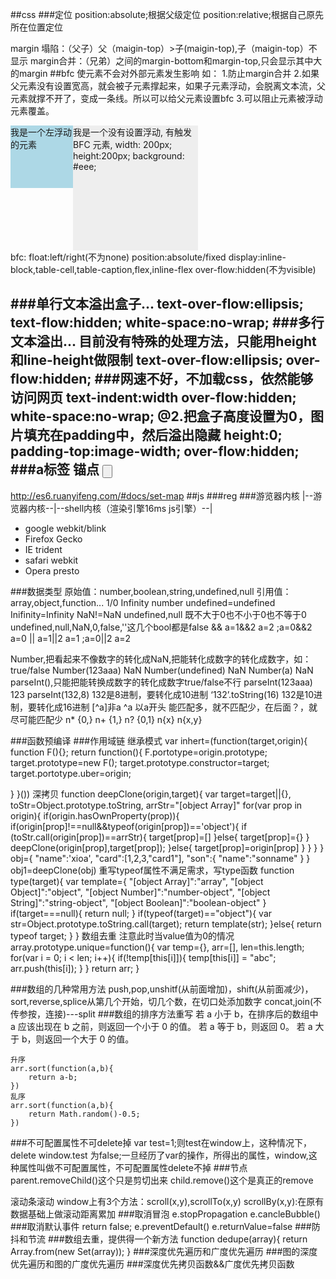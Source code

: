 ##css
###定位
position:absolute;根据父级定位
position:relative;根据自己原先所在位置定位

margin 塌陷：（父子）父（maigin-top）>子(maigin-top),子（maigin-top）不显示
margin合并：（兄弟）之间的margin-bottom和margin-top,只会显示其中大的margin
##bfc
使元素不会对外部元素发生影响
如：
1.防止margin合并
2.如果父元素没有设置宽高，就会被子元素撑起来，如果子元素浮动，会脱离文本流，父元素就撑不开了，变成一条线。所以可以给父元素设置bfc
3.可以阻止元素被浮动元素覆盖。
    <div style="height: 100px;width: 100px;float: left;background: lightblue">我是一个左浮动的元素</div>
	<div style="width: 200px; height: 200px;background: #eee;overflow:hidden;">我是一个没有设置浮动, 有触发 BFC 元素, width: 200px; height:200px; background: #eee;</div>
bfc:
float:left/right(不为none)
position:absolute/fixed
display:inline-block,table-cell,table-caption,flex,inline-flex
over-flow:hidden(不为visible)

###单行文本溢出盒子...
	text-over-flow:ellipsis;
	text-flow:hidden;
	white-space:no-wrap;
###多行文本溢出...
目前没有特殊的处理方法，只能用height和line-height做限制
	text-over-flow:ellipsis;
	over-flow:hidden;
###网速不好，不加载css，依然能够访问网页
	text-indent:width
	over-flow:hidden;
	white-space:no-wrap;
@2.把盒子高度设置为0，图片填充在padding中，然后溢出隐藏
	height:0;
	padding-top:image-width;
	over-flow:hidden;
###a标签
锚点
	<a href="#btn"></a>
    <input type="button" id="btn">
----------------------
http://es6.ruanyifeng.com/#docs/set-map
##js
###reg
###游览器内核
|--游览器内核--|--shell内核（渲染引擎16ms  js引擎）--|
- google webkit/blink
- Firefox Gecko
- IE trident
- safari webkit
- Opera presto

###数据类型
原始值：number,boolean,string,undefined,null
引用值：array,object,function...
1/0 Infinity number
undefined=undefined
Inifinity=Infinity
NaN!=NaN
undefined,null 既不大于0也不小于0也不等于0
undefined,null,NaN,0,false,''这几个bool都是false
&& a=1&&2  a=2 ;a=0&&2  a=0
|| a=1||2  a=1 ;a=0||2  a=2

Number,把看起来不像数字的转化成NaN,把能转化成数字的转化成数字，如：true/false
Number(123aaa) NaN
Number(undefined) NaN
Number(a) NaN
parseInt(),只能把能转换成数字的转化成数字true/false不行
parseInt(123aaa) 123
parseInt(132,8) 132是8进制，要转化成10进制
‘132’.toString(16) 132是10进制，要转化成16进制
[^a]非a
^a 以a开头
能匹配多，就不匹配少，在后面？，就尽可能匹配少
n* {0,}
n+ {1,}
n? {0,1}
n{x}
n{x,y}

###函数预编译
###作用域链
继承模式
var inhert=(function(target,origin){
   function F(){};
   return function(){
          F.portotype=origin.prototype;
          target.prototype=new F();
          target.prototype.constructor=target;
          target.portotype.uber=origin;

}
}())
深拷贝
 function deepClone(origin,target){
            var target=target||{},
                toStr=Object.prototype.toString,
                arrStr="[object Array]"
            for(var prop in origin){
                if(origin.hasOwnProperty(prop)){
                    if(origin[prop]!==null&&typeof(origin[prop])=='object'){
                       if (toStr.call(origin[prop])==arrStr){
                           target[prop]=[]
                       }else{
                           target[prop]={}
                       }
                       deepClone(origin[prop],target[prop]);
                    }else{
                        target[prop]=origin[prop]
                    }
                }
            }
         }
        obj={
            "name":'xioa',
            "card":[1,2,3,"card1"],
            "son":{
                "name":"sonname"
            }
        }
        obj1=deepClone(obj)
重写typeof属性不满足需求，写type函数
 function type(target){
            var template={
                "[object Array]":"array",
                "[object Object]":"object",
                "[object Number]":"number-object",
                "[object String]":"string-object",
                "[object Boolean]":"boolean-object"
            }
            if(target===null){
                return null;
            }
            if(typeof(target)=="object"){
                var str=Object.prototype.toString.call(target);
                return template(str); 
            }else{
                return typeof target;
            }
        }
数组去重 注意此时当value值为0的情况
  array.prototype.unique=function(){
              var temp={},
                  arr=[],
                  len=this.length;
              for(var i = 0; i < len; i++){
                  if(!temp[this[i]]){
                      temp[this[i]] = "abc";
                      arr.push(this[i]);
                  }
              }
              return arr;
          }

###数组的几种常用方法
push,pop,unshitf(从前面增加)，shift(从前面减少)，sort,reverse,splice从第几个开始，切几个数，在切口处添加数字
concat,join(不传参按，连接)---split
###数组的排序方法重写
若 a 小于 b，在排序后的数组中 a 应该出现在 b 之前，则返回一个小于 0 的值。
若 a 等于 b，则返回 0。
若 a 大于 b，则返回一个大于 0 的值。

	升序
	arr.sort(function(a,b){
		return a-b;
	})
	乱序
	arr.sort(function(a,b){
		return Math.random()-0.5;
	})
###不可配置属性不可delete掉
var test=1;则test在window上，这种情况下，delete window.test 为false;一旦经历了var的操作，所得出的属性，window,这种属性叫做不可配置属性，不可配置属性delete不掉
###节点
parent.removeChild()这个只是剪切出来
child.remove()这个是真正的remove

滚动条滚动 window上有3个方法：scroll(x,y),scrollTo(x,y)   scrollBy(x,y):在原有数据基础上做滚动距离累加
###取消冒泡
e.stopPropagation	e.cancleBubble()
###取消默认事件
return false;
e.preventDefault()
e.returnValue=false
###防抖和节流
###数组去重，提供得一个新方法
	function dedupe(array){
		return Array.from(new Set(array));
	}
###深度优先遍历和广度优先遍历
###图的深度优先遍历和图的广度优先遍历
###深度优先拷贝函数&&广度优先拷贝函数